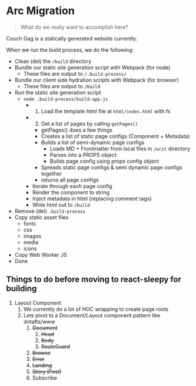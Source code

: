 # Arc Migration

> What do we really want to accomplish here?

Couch Gag is a statically generated website currently.  

When we run the build process, we do the following:

- Clean (del) the `/build` directory
- Bundle our static site generation script with Webpack (for node)
  - These files are output to `/.build-process/`
- Bundle our client side hydration scripts with Webpack (for browser)
  - These files are output to `/build`
- Run the static site generation script
  - `node .build-process/build-app.js`
    - 1. Load the template html file at `html/index.html` with fs
    - 2. Get a list of pages by calling `getPages()`
      - getPages() does a few things
      - Creates a list of static page configs (Component + Metadata)
      - Builds a list of semi-dynamic page configs
        - Loads MD + Frontmatter from local files in `/writ` directory
        - Parses into a PROPS object
        - Builds page config using props config object
      - Spreads static page configs & semi dynamic page configs together
      - returns all page configs
    - Iterate through each page config
    - Render the component to string
    - Inject metadata in html (replacing comment tags)
    - Write html out to `/build`
- Remove (del) `.build-process`
- Copy static asset files
  - fonts
  - css
  - images
  - media
  - icons
- Copy Web Worker JS
- Done

## Things to do before moving to react-sleepy for building

1. Layout Component
   1. We currently do a lot of HOC wrapping to create page roots
   2. Lets pivot to a Document/Layout component pattern like dotafts/www
      1. ~~Document~~
         1. ~~Head~~
         2. ~~Body~~
         3. ~~RouteGuard~~
      2. ~~Browse~~
      3. ~~Error~~
      4. ~~Landing~~
      5. ~~Story (Post)~~
      6. Subscribe


